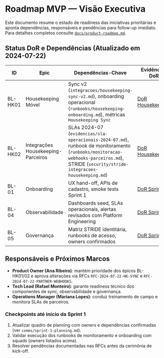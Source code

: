 # Roadmap MVP — Visão Executiva

Este documento resume o estado de readiness das iniciativas prioritárias e aponta dependências, responsáveis e pendências para follow-up imediato. Para detalhes completos consulte [`docs/product-roadmap.md`](product-roadmap.md).

## Status DoR e Dependências (Atualizado em 2024-07-22)
| ID | Epic | Dependências-Chave | Evidências DoR |
|----|------|--------------------|----------------|
| BL-HK01 | Housekeeping Móvel | Sync v2 (`integracoes/housekeeping-sync-v2.md`), onboarding operacional (`runbooks/housekeeping-onboarding.md`), métricas `Housekeeping Sync` | [DoR Housekeeping](evidencias/dor-housekeeping-validacoes.md#bl-hk01-housekeeping-movel) |
| BL-HK02 | Integrações Housekeeping-Parceiros | SLAs 2024-07 (`evidencias/sla-operacionais-2024-07.md`), runbook de monitoramento (`runbooks/monitoracao-webhooks-parceiros.md`), STRIDE (`security/stride-integracoes-housekeeping.md`) | [DoR Housekeeping](evidencias/dor-housekeeping-validacoes.md#bl-hk02-integracoes-housekeeping-parceiros) |
| BL-01 | Onboarding | UX hand-off, APIs de cadastro, smoke tests Sprint 1 | [DoR Sprint 1](evidencias/dor-sprint1-validacoes.md#bl-01-onboarding) |
| BL-04 | Observabilidade | Dashboards seed, SLAs operacionais, alertas revisados com Platform Engineering | [DoR Sprint 1](evidencias/dor-sprint1-validacoes.md#bl-04-observabilidade-fundacional) |
| BL-05 | Governança | Matriz STRIDE identitária, runbooks de acesso, owners confirmados | [DoR Sprint 1](evidencias/dor-sprint1-validacoes.md#bl-05-governança-perfis-básicos) |

## Responsáveis e Próximos Marcos
- **Product Owner (Ana Ribeiro)**: mantém prioridade dos épicos BL-HK01/02 e aprova alterações via RFCs `RFC-2024-07-22-HK-SYNC` e `RFC-2024-07-22-PARTNER-WEBHOOKS`.
- **Tech Lead (Rafael Monteiro)**: garante readiness técnico dos componentes de sync, observabilidade e governança.
- **Operations Manager (Mariana Lopes)**: conduz treinamento de campo e monitora SLAs de parceiros.

### Checkpoints até início da Sprint 1
1. Atualizar quadro de planning com owners e dependências confirmadas (ver `comms/sprint-1-planning.md`).
2. Validar execução dos runbooks de monitoramento e onboarding com squads (owners listados acima).
3. Resolver pendências documentadas nas RFCs antes da cerimônia de kick-off.
